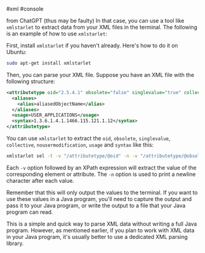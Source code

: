 #xml #console  

from ChatGPT (thus may be faulty)
In that case, you can use a tool like `xmlstarlet` to extract data from your XML files in the terminal. The following is an example of how to use `xmlstarlet`:

First, install `xmlstarlet` if you haven't already. Here's how to do it on Ubuntu:

```bash
sudo apt-get install xmlstarlet
```

Then, you can parse your XML file. Suppose you have an XML file with the following structure:

```xml
<attributetype oid="2.5.4.1" obsolete="false" singlevalue="true" collective="false" nousermodification="false">
  <aliases>
    <alias>aliasedObjectName</alias>
  </aliases>
  <usage>USER_APPLICATIONS</usage>
  <syntax>1.3.6.1.4.1.1466.115.121.1.12</syntax>
</attributetype>
```

You can use `xmlstarlet` to extract the `oid`, `obsolete`, `singlevalue`, `collective`, `nousermodification`, `usage` and `syntax` like this:

```bash
xmlstarlet sel -t -v "/attributetype/@oid" -n -v "/attributetype/@obsolete" -n -v "/attributetype/@singlevalue" -n -v "/attributetype/@collective" -n -v "/attributetype/@nousermodification" -n -v "/attributetype/usage" -n -v "/attributetype/syntax" file.xml
```

Each `-v` option followed by an XPath expression will extract the value of the corresponding element or attribute. The `-n` option is used to print a newline character after each value.

Remember that this will only output the values to the terminal. If you want to use these values in a Java program, you'll need to capture the output and pass it to your Java program, or write the output to a file that your Java program can read.

This is a simple and quick way to parse XML data without writing a full Java program. However, as mentioned earlier, if you plan to work with XML data in your Java program, it's usually better to use a dedicated XML parsing library.
